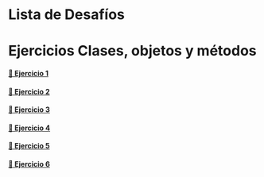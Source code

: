 # Lista de Desafíos

# Ejercicios Clases, objetos y métodos

#### [🔗 Ejercicio 1](https://github.com/osobuxs/Tp-5-Rolling-JS/tree/main/Ej1#readme)

#### [🔗 Ejercicio 2](https://github.com/osobuxs/Tp-5-Rolling-JS/tree/main/Ej2#readme)

#### [🔗 Ejercicio 3](https://github.com/osobuxs/Tp-5-Rolling-JS/tree/main/Ej3#readme)

#### [🔗 Ejercicio 4](https://github.com/osobuxs/Tp-5-Rolling-JS/tree/main/Ej4#readme)

#### [🔗 Ejercicio 5](https://github.com/osobuxs/Tp-5-Rolling-JS/tree/main/Ej5#readme)

#### [🔗 Ejercicio 6](https://github.com/osobuxs/Tp-5-Rolling-JS/tree/main/Ej6#readme)
